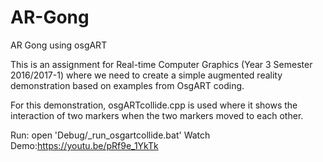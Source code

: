 # AR-Gong
AR Gong using osgART

This is an assignment for Real-time Computer Graphics (Year 3 Semester 2016/2017-1) where we need to create a simple augmented reality demonstration based on examples from OsgART coding.

For this demonstration, osgARTcollide.cpp is used where it shows the interaction of two markers when the two markers moved to each other.

Run: open 'Debug/_run_osgartcollide.bat'
Watch Demo:https://youtu.be/pRf9e_1YkTk
